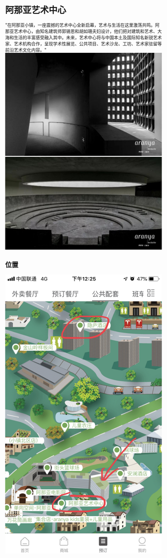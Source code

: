 # 阿那亚艺术中心

"在阿那亚小镇，一座震撼的艺术中心全新启幕，艺术与生活在这里激荡共鸣。阿那亚艺术中心，由知名建筑师郭锡恩和胡如珊夫妇设计，他们把对建筑和艺术、大海和生活的丰富感受融入其中。未来，艺术中心将与中国本土及国际知名新锐艺术家、艺术机构合作，呈现学术性展览、公共项目、艺术沙龙、工坊、艺术家驻留等前沿艺术文化内容。"
![avatar](/pic/34.jpg)
![avatar](/pic/35.jpg)

## 位置

![avatar](/pic/36.jpg)
